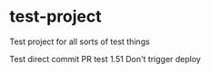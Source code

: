 # test-project
Test project for all sorts of test things

Test direct commit
PR test 1.51
Don't trigger deploy
